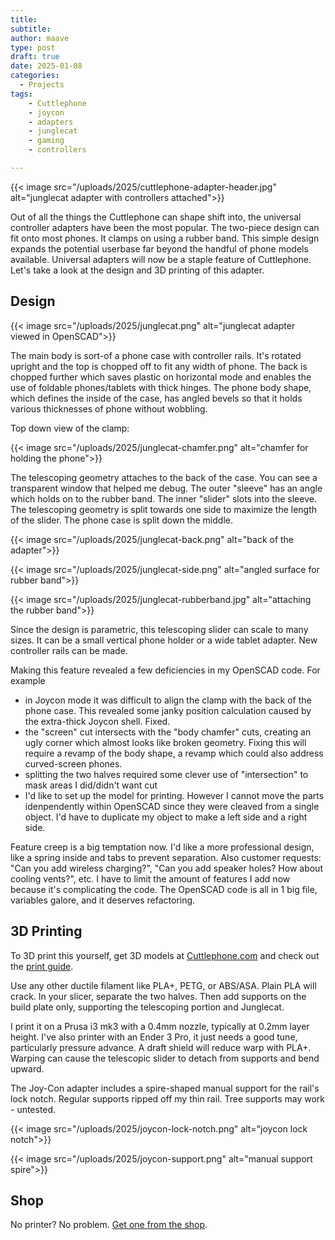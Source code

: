 ```yaml
---
title: 
subtitle: 
author: maave
type: post
draft: true
date: 2025-01-08
categories:
  - Projects
tags:
    - Cuttlephone
    - joycon
    - adapters
    - junglecat
    - gaming
    - controllers

---
```


{{< image src="/uploads/2025/cuttlephone-adapter-header.jpg" alt="junglecat adapter with controllers attached">}}

Out of all the things the Cuttlephone can shape shift into, the universal controller adapters have been the most popular. The two-piece design can fit onto most phones. It clamps on using a rubber band. This simple design expands the potential userbase far beyond the handful of phone models available. Universal adapters will now be a staple feature of Cuttlephone. Let's take a look at the design and 3D printing of this adapter.

<!--more-->

## Design

{{< image src="/uploads/2025/junglecat.png" alt="junglecat adapter viewed in OpenSCAD">}}

The main body is sort-of a phone case with controller rails. It's rotated upright and the top is chopped off to fit any width of phone. The back is chopped further which saves plastic on horizontal mode and enables the use of foldable phones/tablets with thick hinges. The phone body shape, which defines the inside of the case, has angled bevels so that it holds various thicknesses of phone without wobbling.

Top down view of the clamp:

{{< image src="/uploads/2025/junglecat-chamfer.png" alt="chamfer for holding the phone">}}

The telescoping geometry attaches to the back of the case. You can see a transparent window that helped me debug. The outer "sleeve" has an angle which holds on to the rubber band. The inner "slider" slots into the sleeve. The telescoping geometry is split towards one side to maximize the length of the slider. The phone case is split down the middle.

{{< image src="/uploads/2025/junglecat-back.png" alt="back of the adapter">}}

{{< image src="/uploads/2025/junglecat-side.png" alt="angled surface for rubber band">}}

{{< image src="/uploads/2025/junglecat-rubberband.jpg" alt="attaching the rubber band">}}

Since the design is parametric, this telescoping slider can scale to many sizes. It can be a small vertical phone holder or a wide tablet adapter. New controller rails can be made.

Making this feature revealed a few deficiencies in my OpenSCAD code. For example
- in Joycon mode it was difficult to align the clamp with the back of the phone case. This revealed some janky position calculation caused by the extra-thick Joycon shell. Fixed.
- the "screen" cut intersects with the "body chamfer" cuts, creating an ugly corner which almost looks like broken geometry. Fixing this will require a revamp of the body shape, a revamp which could also address curved-screen phones.
- splitting the two halves required some clever use of "intersection" to mask areas I did/didn't want cut
- I'd like to set up the model for printing. However I cannot move the parts idenpendently within OpenSCAD since they were cleaved from a single object. I'd have to duplicate my object to make a left side and a right side.

Feature creep is a big temptation now. I'd like a more professional design, like a spring inside and tabs to prevent separation. Also customer requests: "Can you add wireless charging?", "Can you add speaker holes? How about cooling vents?", etc. I have to limit the amount of features I add now because it's complicating the code. The OpenSCAD code is all in 1 big file, variables galore, and it deserves refactoring.

## 3D Printing

To 3D print this yourself, get 3D models at [Cuttlephone.com](https://cuttlephone.com/models/featured-models/) and check out the [print guide](https://cuttlephone.com/guides/print-guide/). 

Use any other ductile filament like PLA+, PETG, or ABS/ASA. Plain PLA will crack. In your slicer, separate the two halves. Then add supports on the build plate only, supporting the telescoping portion and Junglecat. 

I print it on a Prusa i3 mk3 with a 0.4mm nozzle, typically at 0.2mm layer height. I've also printer with an Ender 3 Pro, it just needs a good tune, particularly pressure advance. A draft shield will reduce warp with PLA+. Warping can cause the telescopic slider to detach from supports and bend upward.

The Joy-Con adapter includes a spire-shaped manual support for the rail's lock notch. Regular supports ripped off my thin rail. Tree supports may work - untested.

{{< image src="/uploads/2025/joycon-lock-notch.png" alt="joycon lock notch">}}

{{< image src="/uploads/2025/joycon-support.png" alt="manual support spire">}}

## Shop

No printer? No problem. [Get one from the shop](https://shop.silocitylabs.com/collections/3d-prints/cuttlephone).


